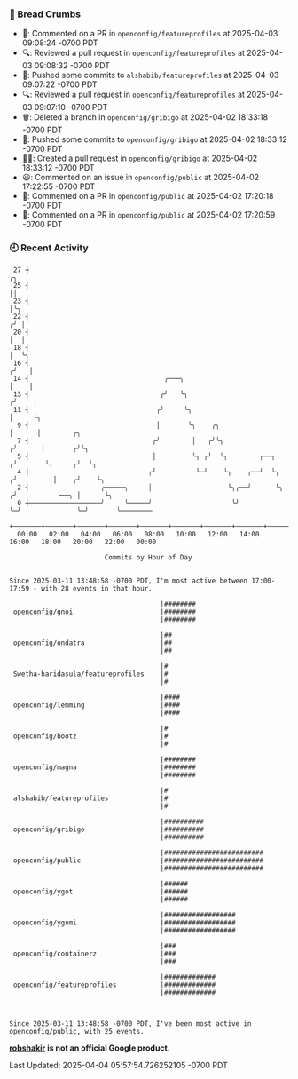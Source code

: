 ### 🍞 Bread Crumbs

 * 💬: Commented on a PR in  `openconfig/featureprofiles` at 2025-04-03 09:08:24 -0700 PDT
 * 🔍: Reviewed a pull request in  `openconfig/featureprofiles` at 2025-04-03 09:08:32 -0700 PDT
 * 🚢: Pushed some commits to `alshabib/featureprofiles` at 2025-04-03 09:07:22 -0700 PDT
 * 🔍: Reviewed a pull request in  `openconfig/featureprofiles` at 2025-04-03 09:07:10 -0700 PDT
 * 🗑: Deleted a branch in `openconfig/gribigo` at 2025-04-02 18:33:18 -0700 PDT
 * 🚢: Pushed some commits to `openconfig/gribigo` at 2025-04-02 18:33:12 -0700 PDT
 * ✍🏼: Created a pull request in `openconfig/gribigo` at 2025-04-02 18:33:12 -0700 PDT
 * 😃: Commented on an issue in `openconfig/public` at 2025-04-02 17:22:55 -0700 PDT
 * 💬: Commented on a PR in  `openconfig/public` at 2025-04-02 17:20:18 -0700 PDT
 * 💬: Commented on a PR in  `openconfig/public` at 2025-04-02 17:20:59 -0700 PDT

### 🕘 Recent Activity
```
 27 ┼                                                                        ╭╮
 25 ┤                                                                        ││
 23 ┤                                                                        │╰╮
 22 ┤                                                                       ╭╯ │
 20 ┤                                                                       │  │
 18 ┤                                                                       │  ╰╮
 16 ┤                                                                      ╭╯   │
 14 ┤                                  ╭───╮                               │    │
 13 ┤                                 ╭╯   ╰╮                             ╭╯    │
 11 ┤                                ╭╯     ╰╮                            │     ╰╮
  9 ┤                                │       ╰╮    ╭╮                     │      │        ╭╮
  7 ┤                               ╭╯        │   ╭╯╰╮                   ╭╯      │       ╭╯╰╮
  5 ┤                               │         ╰╮ ╭╯  ╰╮        ╭──╮     ╭╯       ╰╮     ╭╯  ╰╮
  4 ┤                              ╭╯          ╰─╯    ╰╮    ╭──╯  ╰╮   ╭╯         │    ╭╯    ╰╮
  2 ┤                  ╭─────╮     │                   ╰╮╭──╯      ╰╮ ╭╯          ╰──╮ │      ╰╮
  0 ┼──────────────────╯     ╰─────╯                    ╰╯          ╰─╯              ╰─╯       ╰────────
    +───────+───────+───────+───────+───────+───────+───────+───────+───────+───────+───────+───────+────
  00:00   02:00   04:00   06:00   08:00   10:00   12:00   14:00   16:00   18:00   20:00   22:00   00:00   

						Commits by Hour of Day


Since 2025-03-11 13:48:58 -0700 PDT, I'm most active between 17:00-17:59 - with 28 events in that hour.

```



```
                                      |########
 openconfig/gnoi                      |########
                                      |########

                                      |##
 openconfig/ondatra                   |##
                                      |##

                                      |#
 Swetha-haridasula/featureprofiles    |#
                                      |#

                                      |####
 openconfig/lemming                   |####
                                      |####

                                      |#
 openconfig/bootz                     |#
                                      |#

                                      |########
 openconfig/magna                     |########
                                      |########

                                      |#
 alshabib/featureprofiles             |#
                                      |#

                                      |##########
 openconfig/gribigo                   |##########
                                      |##########

                                      |#########################
 openconfig/public                    |#########################
                                      |#########################

                                      |######
 openconfig/ygot                      |######
                                      |######

                                      |##################
 openconfig/ygnmi                     |##################
                                      |##################

                                      |###
 openconfig/containerz                |###
                                      |###

                                      |#############
 openconfig/featureprofiles           |#############
                                      |#############



Since 2025-03-11 13:48:58 -0700 PDT, I've been most active in openconfig/public, with 25 events.

```
**[robshakir](mailto:robjs@google.com) is not an official Google product.**  


Last Updated: 2025-04-04 05:57:54.726252105 -0700 PDT
